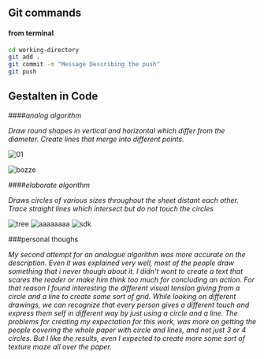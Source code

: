 ## Git commands


#### from terminal
```bash
cd working-directory
git add .  
git commit -m "Message Describing the push"
git push
```

## Gestalten in Code 


####_analog algorithm_

_Draw round shapes in vertical and horizontal which differ from the diameter.
Create lines that merge into different points._









![01](https://cloud.githubusercontent.com/assets/23034957/19771416/2c6749a4-9c63-11e6-8571-091066470f56.jpg)

![bozze](https://cloud.githubusercontent.com/assets/23034957/19812070/63ff4692-9d34-11e6-8252-78d4d66a9d92.jpg)



####_elaborate algorithm_

_Draws circles of various sizes throughout the sheet distant each other. Trace straight lines which intersect but do not touch the circles_ 


![tree](https://cloud.githubusercontent.com/assets/23034957/19840120/91989d8a-9eef-11e6-97c8-a81572c9b18f.png)
![aaaaaaaa](https://cloud.githubusercontent.com/assets/23034957/19841155/25541b2e-9f06-11e6-99b2-a75c0593d960.png)
![sdk](https://cloud.githubusercontent.com/assets/23034957/19841133/a8982f30-9f05-11e6-8166-94b046e4fc81.png)




###personal thoughs

_My second attempt for an analogue algorithm was more accurate on the description. Even it was explained very well, most of the people draw something that i never though about it. I didn't wont to create a text that scares the reader or make him think too much for concluding an action. For that reason I found interesting the different visual tension giving from a circle and a line to create some sort of grid. While looking on different drawings, we can recognize that every person gives a different touch and express them self in different way by just using a circle and a line. The problems for creating my expectation for this work, was more on getting the people covering the whole paper with circle and lines, and not just 3 or 4 circles. But I like the results, even I expected to create more some sort of texture maze all over the paper._
